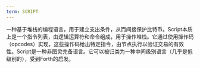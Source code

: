 ```yaml
---
term: SCRIPT
---
```


一种基于堆栈的编程语言，用于建立支出条件，从而间接保护比特币。Script本质上是一个指令列表，由逻辑运算符和命令组成，用于操作堆栈。它通过使用操作码（opcodes）实现，这些操作码给出特定指令，由节点执行以验证交易的有效性。Script是一种非图灵完备语言。它可以被归类为一种中间级别语言（几乎是低级别的），受到Forth的启发。